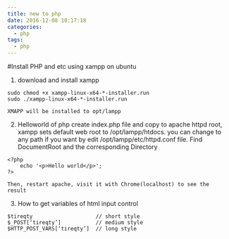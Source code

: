 ```yaml
---
title: new to php
date: 2016-12-08 10:17:18
categories:
  - php
tags:
  - php
---
```

#Install PHP and etc using xampp on ubuntu
1. download and install xampp
```
sudo chmod +x xampp-linux-x64-*-installer.run
sudo ./xampp-linux-x64-*-installer.run
```
	XMAPP will be installed to opt/lampp
2. Helloworld of php
create index.php file and copy to apache httpd root, xampp sets default web root to /opt/lampp/htdocs.
you can change to any path if you want by edit /opt/lampp/etc/httpd.conf file.
Find DocumentRoot and the corresponding Directory
```
<?php
	echo '<p>Hello world</p>';
?>
```
	Then, restart apache, visit it with Chrome(localhost) to see the result

3. How to get variables of html input control
```
$tireqty					// short style
$_POST[‘tireqty’]			// medium style
$HTTP_POST_VARS[‘tireqty’]	// long style
``` 

